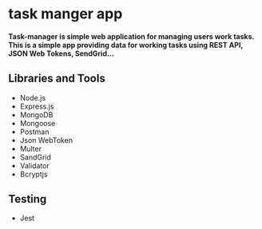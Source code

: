 # task manger app

#### Task-manager is simple web application for managing users work tasks. This is a simple app providing data for working tasks using REST API, JSON Web Tokens, SendGrid...

## Libraries and Tools
- Node.js
- Express.js
- MongoDB
- Mongoose
- Postman
- Json WebToken
- Multer
- SandGrid
- Validator
- Bcryptjs

## Testing
- Jest

